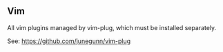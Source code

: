 Vim
---

All vim plugins managed by vim-plug, which must be installed separately.

See: https://github.com/junegunn/vim-plug
